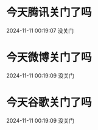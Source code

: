 # 今天腾讯关门了吗

2024-11-11 00:19:07 没关门

# 今天微博关门了吗

2024-11-11 00:19:09 没关门

# 今天谷歌关门了吗

2024-11-11 00:19:09 没关门


